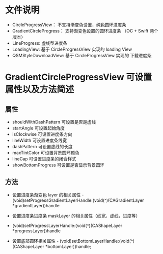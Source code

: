 # 文件说明
  - CircleProgressView： 不支持渐变色设置，纯色圆环进度条
  - GradientCircleProgress： 支持渐变色设置的圆环进度条 （OC + Swift 两个版本）
  - LineProgress: 虚线型进度条
  - LoadingView: 基于 CircleProgressView 实现的 loading View
  - QSMStyleDownloadView: 基于 CircleProgressView 实现的 下载进度条
# GradientCircleProgressView 可设置属性以及方法简述
## 属性
  - shouldWithDashPattern 可设置是否是虚线
  - startAngle 可设置起始角度
  - isClockwise 可设置进度条方向
  - lineWidth 可设置进度条线宽
  - dashPattern 可设置虚线的长度
  - maxTintColor 可设置背景圆环颜色
  - lineCap 可设置进度条的闭合样式
  - showBottomProgress 可设置是否显示背景圆环
## 方法

  - 设置进度条渐变色 layer 的相关属性
  \- (void)setProgressGradientLayerHandle:(void(^)(CAGradientLayer *gradientLayer))handle
  
  - 设置进度条进度条 maskLayer 的相关属性（线宽，虚线，进度等）
  - (void)setProgressLayerHandle:(void(^)(CAShapeLayer *progressLayer))handle
  
  - 设置底部圆环相关属性
  \- (void)setBottomLayerHandle:(void(^)(CAShapeLayer *bottomLayer))handle;
